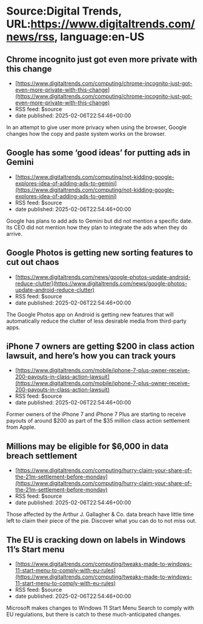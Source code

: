 # Source:Digital Trends, URL:https://www.digitaltrends.com/news/rss, language:en-US

## Chrome incognito just got even more private with this change
 - [https://www.digitaltrends.com/computing/chrome-incognito-just-got-even-more-private-with-this-change](https://www.digitaltrends.com/computing/chrome-incognito-just-got-even-more-private-with-this-change)
 - RSS feed: $source
 - date published: 2025-02-06T22:54:46+00:00

In an attempt to give user more privacy when using the browser, Google changes how the copy and paste system works on the browser.

## Google has some ‘good ideas’ for putting ads in Gemini
 - [https://www.digitaltrends.com/computing/not-kidding-google-explores-idea-of-adding-ads-to-gemini](https://www.digitaltrends.com/computing/not-kidding-google-explores-idea-of-adding-ads-to-gemini)
 - RSS feed: $source
 - date published: 2025-02-06T22:54:46+00:00

Google has plans to add ads to Gemini but did not mention a specific date. Its CEO did not mention how they plan to integrate the ads when they do arrive.

## Google Photos is getting new sorting features to cut out chaos
 - [https://www.digitaltrends.com/news/google-photos-update-android-reduce-clutter](https://www.digitaltrends.com/news/google-photos-update-android-reduce-clutter)
 - RSS feed: $source
 - date published: 2025-02-06T22:54:46+00:00

The Google Photos app on Android is getting new features that will automatically reduce the clutter of less desirable media from third-party apps.

## iPhone 7 owners are getting $200 in class action lawsuit, and here’s how you can track yours
 - [https://www.digitaltrends.com/mobile/iphone-7-plus-owner-receive-200-payouts-in-class-action-lawsuit](https://www.digitaltrends.com/mobile/iphone-7-plus-owner-receive-200-payouts-in-class-action-lawsuit)
 - RSS feed: $source
 - date published: 2025-02-06T22:54:46+00:00

Former owners of the iPhone 7 and iPhone 7 Plus are starting to receive payouts of around $200 as part of the $35 million class action settlement from Apple.

## Millions may be eligible for $6,000 in data breach settlement
 - [https://www.digitaltrends.com/computing/hurry-claim-your-share-of-the-21m-settlement-before-monday](https://www.digitaltrends.com/computing/hurry-claim-your-share-of-the-21m-settlement-before-monday)
 - RSS feed: $source
 - date published: 2025-02-06T22:54:46+00:00

Those affected by the Arthur J. Gallagher &#038; Co. data breach have little time left to claim their piece of the pie. Discover what you can do to not miss out.

## The EU is cracking down on labels in Windows 11’s Start menu
 - [https://www.digitaltrends.com/computing/tweaks-made-to-windows-11-start-menu-to-comply-with-eu-rules](https://www.digitaltrends.com/computing/tweaks-made-to-windows-11-start-menu-to-comply-with-eu-rules)
 - RSS feed: $source
 - date published: 2025-02-06T22:54:46+00:00

Microsoft makes changes to Windows 11 Start Menu Search to comply with EU regulations, but there is catch to these much-anticipated changes.

